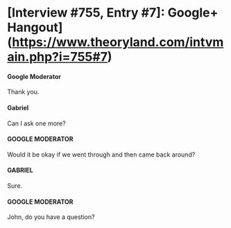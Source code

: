 # [Interview #755, Entry #7]: Google+ Hangout](https://www.theoryland.com/intvmain.php?i=755#7)

#### Google Moderator

Thank you.

#### Gabriel

Can I ask one more?

#### GOOGLE MODERATOR

Would it be okay if we went through and then came back around?

#### GABRIEL

Sure.

#### GOOGLE MODERATOR

John, do you have a question?

